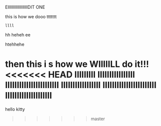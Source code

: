 ElllllllllllllllllllDIT ONE

this is how we dooo ttttttt


`llll`

hh  heheh   ee

htehhehe

then this i   s how we WllllILL do it!!!
<<<<<<< HEAD
lllllllll
llllllllllllllll
lllllllllllllllllllllll
lllllllllllllllll
lllllllllllllllllllllll
llllllllllllllllllll
=======

hello kitty
>>>>>>> master
